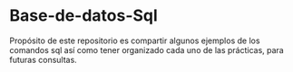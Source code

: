 # Base-de-datos-Sql
Propósito de este repositorio es compartir algunos ejemplos de los comandos sql así como tener organizado cada uno de las prácticas, para futuras consultas.
